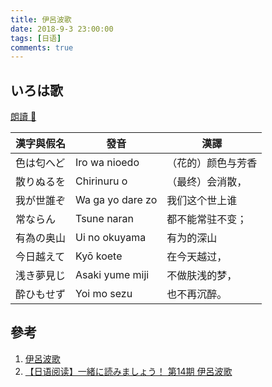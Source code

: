 ```yaml
---
title: 伊呂波歌
date: 2018-9-3 23:00:00
tags: [日语]
comments: true
---
```



## いろは歌

[朗讀 📣](https://drive.google.com/file/d/1myzdNm-yMqI1eJNjtlAgYDLRX4nmgJvZ/view?usp=sharing)


|   漢字與假名   |   發音   |  漢譯    |
| ---- | ---- | ---- |
| 色は匂へど  |  Iro wa nioedo |（花的）颜色与芳香|
| 散りぬるを | Chirinuru o                                                  | （最终）会消散，   |
| 我が世誰ぞ | Wa ga yo dare zo                                         | 我们这个世上谁     |
| 常ならん   | Tsune naran                                                | 都不能常驻不变；   |
| 有為の奥山 | Ui no okuyama                                           | 有为的深山         |
| 今日越えて | Kyō koete                                                | 在今天越过，       |
| 浅き夢見じ | Asaki yume miji                                            | 不做肤浅的梦，     |
| 酔ひもせず | Yoi mo sezu | 也不再沉醉。       |

## 參考

1. [伊呂波歌](https://zh.wikipedia.org/zh-tw/%E4%BC%8A%E5%91%82%E6%B3%A2%E6%AD%8C)
2. [【日语阅读】一緒に読みましょう！ 第14期 伊呂波歌](https://st.hujiang.com/topic/167837542054/)